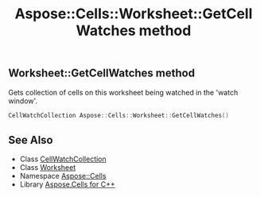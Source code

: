 ﻿---
title: Aspose::Cells::Worksheet::GetCellWatches method
linktitle: GetCellWatches
second_title: Aspose.Cells for C++ API Reference
description: 'Aspose::Cells::Worksheet::GetCellWatches method. Gets collection of cells on this worksheet being watched in the ''watch window'' in C++.'
type: docs
weight: 11900
url: /cpp/aspose.cells/worksheet/getcellwatches/
---
## Worksheet::GetCellWatches method


Gets collection of cells on this worksheet being watched in the 'watch window'.

```cpp
CellWatchCollection Aspose::Cells::Worksheet::GetCellWatches()
```

## See Also

* Class [CellWatchCollection](../../cellwatchcollection/)
* Class [Worksheet](../)
* Namespace [Aspose::Cells](../../)
* Library [Aspose.Cells for C++](../../../)
